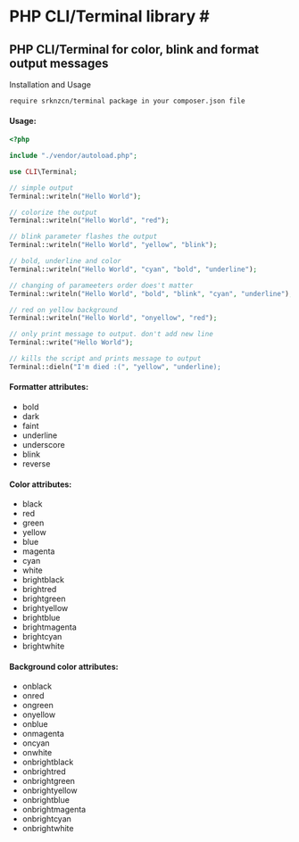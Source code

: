 # PHP CLI/Terminal library #

## PHP CLI/Terminal for color, blink and format output messages ##

Installation and Usage
```
require srknzcn/terminal package in your composer.json file
```

#### Usage: ####
```php
<?php

include "./vendor/autoload.php";

use CLI\Terminal;

// simple output
Terminal::writeln("Hello World");

// colorize the output
Terminal::writeln("Hello World", "red");

// blink parameter flashes the output
Terminal::writeln("Hello World", "yellow", "blink");

// bold, underline and color 
Terminal::writeln("Hello World", "cyan", "bold", "underline");

// changing of parameeters order does't matter
Terminal::writeln("Hello World", "bold", "blink", "cyan", "underline");

// red on yellow background
Terminal::writeln("Hello World", "onyellow", "red");

// only print message to output. don't add new line
Terminal::write("Hello World");

// kills the script and prints message to output
Terminal::dieln("I'm died :(", "yellow", "underline);
```

#### Formatter attributes: #####
* bold
* dark
* faint
* underline
* underscore
* blink
* reverse


#### Color attributes: ####
* black
* red
* green
* yellow
* blue
* magenta
* cyan
* white
* brightblack
* brightred
* brightgreen
* brightyellow
* brightblue
* brightmagenta
* brightcyan
* brightwhite

#### Background color attributes: ####
* onblack
* onred
* ongreen
* onyellow
* onblue
* onmagenta
* oncyan
* onwhite
* onbrightblack
* onbrightred
* onbrightgreen
* onbrightyellow
* onbrightblue
* onbrightmagenta
* onbrightcyan
* onbrightwhite
